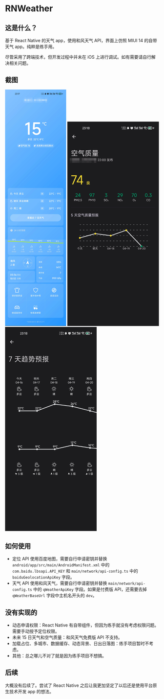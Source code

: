 # RNWeather

## 这是什么？

基于 React Native 的天气 app，使用和风天气 API，界面上仿照 MIUI 14 的自带天气 app。纯粹是练手用。

尽管采用了跨端技术，但开发过程中并未在 iOS 上进行调试。如有需要请自行解决相关问题。

## 截图

<img src="img/main.jpg" width="200px">

<img src="img/air_quality.jpg" width="300px">

<img src="img/7days_forecast.jpg" width="300px">

## 如何使用

- 定位 API 使用百度地图，需要自行申请密钥并替换 `android/app/src/main/AndroidManifest.xml` 中的 `com.baidu.lbsapi.API_KEY` 和 `main/network/api-config.ts` 中的 `baiduGeolocationApiKey` 字段。
- 天气 API 使用和风天气，需要自行申请密钥并替换 `main/network/api-config.ts` 中的 `qWeatherApiKey` 字段。如果是付费版 API，还需要去掉 `qWeatherBaseUrl` 字段中主机名开头的 `dev`。

## 没有实现的

- 动态申请权限：React Native 有自带组件，但因为练手就没有考虑权限问题。需要手动授予定位权限。
- 未来 15 日天气和空气质量：和风天气免费版 API 不支持。
- 加载占位、多城市、数据缓存、动态背景、日出日落图：练手项目暂时不考虑。
- 其他：总之哪儿不对了就是因为练手项目不想搞。

## 后续

大概没有后续了。尝试了 React Native 之后让我更加坚定了以后还是使用平台原生技术开发 app 的想法。

